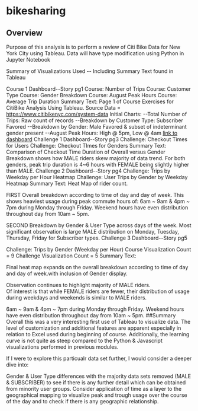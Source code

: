 # bikesharing

## Overview
Purpose of this analysis is to perform a review of Citi Bike Data for New York City using Tableau. Data will have type modification using Python in Jupyter Notebook


Summary of Visualizations Used -- Including Summary Text found in Tableau

Course 1 Dashboard--Story pg1
Course: Number of Trips
Course: Customer Type
Course: Gender Breakdown
Course: August Peak Hours
Course: Average Trip Duration Summary Text:
 Page 1 of Course Exercises for CitiBike Analysis Using Tableau.
 Source Data = https://www.citibikenyc.com/system-data
 Initial Charts:
 --Total Number of Trips:  Raw count of records
 --Breakdown by Customer Type:  Subscriber Favored
 --Breakdown by Gender:  Male Favored & subset of indeterminant gender present
 --August Peak Hours:  High @ 5pm, Low @ 4am
 [link to dashboard](https://public.tableau.com/app/profile/pooja6418/viz/module14challenge/Dashboard1?publish=yes)
Challenge 1 Dashboard--Story pg3
Challenge: Checkout Times for Users
Challenge: Checkout TImes for Genders Summary Text:
Comparison of Checkout Time Duration of Overall versus Gender Breakdown shows how MALE riders skew majority of data trend.
For both genders, peak trip duration is 4~6 hours with FEMALE being slightly higher than MALE.
Challenge 2 Dashboard--Story pg4
Challenge: Trips by Weekday per Hour Heatmap
Challenge: User Trips by Gender by Weekday Heatmap Summary Text:
Heat Map of rider count.

FIRST
Overall breakdown according to time of day and day of week.
This shows heaviest usage during peak commute hours of:
6am ~ 9am & 4pm ~ 7pm during Monday through Friday.
Weekend hours have even distribution throughout day from 10am ~ 5pm.

SECOND
Breakdown by Gender & User Type across days of the week.
Most significant observation is large MALE distribution on Monday, Tuesday, Thursday, Friday for Subscriber types.
Challenge 3 Dashboard--Story pg5

Challenge: Trips by Gender (Weekday per Hour)
Course Visualization Count = 9 Challenge Visualization Count = 5 Summary Text:

Final heat map expands on the overall breakdown according to time of day and day of week.with inclusion of Gender display.

Observation continues to highlight majority of MALE riders.  
Of interest is that while FEMALE riders are fewer, their distribution of usage during weekdays and weekends is similar to MALE riders.

6am ~ 9am & 4pm ~ 7pm during Monday through Friday.
Weekend hours have even distribution throughout day from 10am ~ 5pm.
##Summary
Overall this was a very interesting first use of Tableau to visualize data. The level of customization and additional features are apparent especially in relation to Excel used during beginning of course. Additionally, the learning curve is not quite as steep compared to the Python & Javascript visualizations performed in previous modules.

If I were to explore this particualr data set further, I would consider a deeper dive into:

Gender & User Type differences with the majority data sets removed (MALE & SUBSCRIBER) to see if there is any further detail which can be obtained from minority user groups.
Consider application of time as a layer to the geographical mapping to visualize peak and trough usage over the course of the day and to check if there is any geographic relationship.
